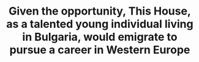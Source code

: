 ---
title: "Given the opportunity, This House, as a talented young individual living in Bulgaria, would emigrate to pursue a career in Western Europe"
infoslide: ""
round: "Round 1"
weight: 1
videos: ['9_XCW92KCWY']
tags: []
layout: "motion"
categories: ["motions"]
---